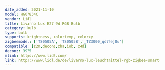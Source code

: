 ```yaml
---
date_added: 2021-11-10
model: HG07834C
vendor: Lidl
title: Livarno Lux E27 9W RGB Bulb
category: bulb
type: bulb
supports: brightness, colortemp, colorxy
zigbeemodel: ['TS0505A', 'TS0505B','_TZ3000_qd7hej8u']
compatible: [z2m,deconz,zha,iob, z4d]
deconz: 3975
mlink: https://www.lidl.com/
link: https://www.lidl.de/de/livarno-lux-leuchtmittel-rgb-zigbee-smart-home-dimmbar/p354569
---
```

